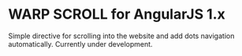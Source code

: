 # WARP SCROLL for AngularJS 1.x
Simple directive for scrolling into the website and add dots navigation automatically. Currently under development.
